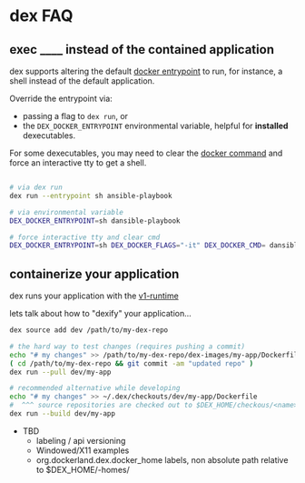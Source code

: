 # dex FAQ

## exec ____ instead of the contained application

dex supports altering the default [docker entrypoint](https://docs.docker.com/engine/reference/builder/#/entrypoint) to run, for instance, a shell instead of the default application.

Override the entrypoint via:
  * passing a flag to `dex run`, or
  * the `DEX_DOCKER_ENTRYPOINT` environmental variable, helpful for **installed** dexecutables.

For some dexecutables, you may need to clear the [docker command](https://docs.docker.com/engine/reference/builder/#/cmd) and force an interactive tty to get a shell.

```sh

# via dex run
dex run --entrypoint sh ansible-playbook

# via environmental variable
DEX_DOCKER_ENTRYPOINT=sh dansible-playbook

# force interactive tty and clear cmd
DEX_DOCKER_ENTRYPOINT=sh DEX_DOCKER_FLAGS="-it" DEX_DOCKER_CMD= dansible-playbook
```

## containerize your application

dex runs your application with the [v1-runtime](v1-runtime.md)

lets talk about how to "dexify" your application...


```sh
dex source add dev /path/to/my-dex-repo

# the hard way to test changes (requires pushing a commit)
echo "# my changes" >> /path/to/my-dex-repo/dex-images/my-app/Dockerfile
( cd /path/to/my-dex-repo && git commit -am "updated repo" )
dex run --pull dev/my-app

# recommended alternative while developing
echo "# my changes" >> ~/.dex/checkouts/dev/my-app/Dockerfile
#  ^^^ source repositories are checked out to $DEX_HOME/checkous/<name>
dex run --build dev/my-app

```

* TBD
  * labeling / api versioning
  * Windowed/X11 examples
  * org.dockerland.dex.docker_home labels, non absolute path relative to $DEX_HOME/<api>-homes/<label>

